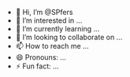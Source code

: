 - 👋 Hi, I’m @SPfers
- 👀 I’m interested in ...
- 🌱 I’m currently learning ...
- 💞️ I’m looking to collaborate on ...
- 📫 How to reach me ...
- 😄 Pronouns: ...
- ⚡ Fun fact: ...

<!---
SPfers/SPfers is a ✨ special ✨ repository because its `README.md` (this file) appears on your GitHub profile.
You can click the Preview link to take a look at your changes.
--->
